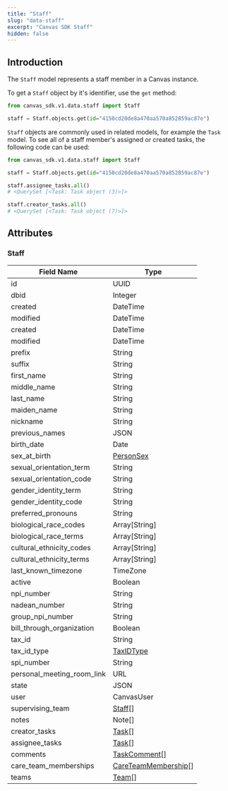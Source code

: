 ```yaml
---
title: "Staff"
slug: "data-staff"
excerpt: "Canvas SDK Staff"
hidden: false
---
```


## Introduction

The `Staff` model represents a staff member in a Canvas instance.

To get a `Staff` object by it's identifier, use the `get` method:

```python
from canvas_sdk.v1.data.staff import Staff

staff = Staff.objects.get(id="4150cd20de8a470aa570a852859ac87e")
```

`Staff` objects are commonly used in related models, for example the `Task` model.
To see all of a staff member's assigned or created tasks, the following code can be used:

```python
from canvas_sdk.v1.data.staff import Staff

staff = Staff.objects.get(id="4150cd20de8a470aa570a852859ac87e")

staff.assignee_tasks.all()
# <QuerySet [<Task: Task object (3)>]>

staff.creator_tasks.all()
# <QuerySet [<Task: Task object (7)>]>
```

## Attributes

### Staff

| Field Name                 | Type                                                            |
|----------------------------|-----------------------------------------------------------------|
| id                         | UUID                                                            |
| dbid                       | Integer                                                         |
| created                    | DateTime                                                        |
| modified                   | DateTime                                                        |
| created                    | DateTime                                                        |
| modified                   | DateTime                                                        |
| prefix                     | String                                                          |
| suffix                     | String                                                          |
| first_name                 | String                                                          |
| middle_name                | String                                                          |
| last_name                  | String                                                          |
| maiden_name                | String                                                          |
| nickname                   | String                                                          |
| previous_names             | JSON                                                            |
| birth_date                 | Date                                                            |
| sex_at_birth               | [PersonSex](/sdk/data-enumeration-types/#personsex)             |
| sexual_orientation_term    | String                                                          |
| sexual_orientation_code    | String                                                          |
| gender_identity_term       | String                                                          |
| gender_identity_code       | String                                                          |
| preferred_pronouns         | String                                                          |
| biological_race_codes      | Array[String]                                                   |
| biological_race_terms      | Array[String]                                                   |
| cultural_ethnicity_codes   | Array[String]                                                   |
| cultural_ethnicity_terms   | Array[String]                                                   |
| last_known_timezone        | TimeZone                                                        |
| active                     | Boolean                                                         |
| npi_number                 | String                                                          |
| nadean_number              | String                                                          |
| group_npi_number           | String                                                          |
| bill_through_organization  | Boolean                                                         |
| tax_id                     | String                                                          |
| tax_id_type                | [TaxIDType](/sdk/data-enumeration-types/#taxidtype)             |
| spi_number                 | String                                                          |
| personal_meeting_room_link | URL                                                             |
| state                      | JSON                                                            |
| user                       | CanvasUser                                                      |
| supervising_team           | [Staff](#staff)[]                                               |
| notes                      | Note[]                                                          |
| creator_tasks              | [Task](/sdk/data-task/#task)[]                                  |
| assignee_tasks             | [Task](/sdk/data-task/#task)[]                                  |
| comments                   | [TaskComment](/sdk/data-task/#taskcomment)[]                    |
| care_team_memberships      | [CareTeamMembership](/sdk/data-care-team/#careteammembership)[] |
| teams                      | [Team](/sdk/data-team/#team)[]                                  |

<br/>
<br/>
<br/>
